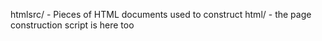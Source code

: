 htmlsrc/ - Pieces of HTML documents used to construct html/ - the page construction script is here too
